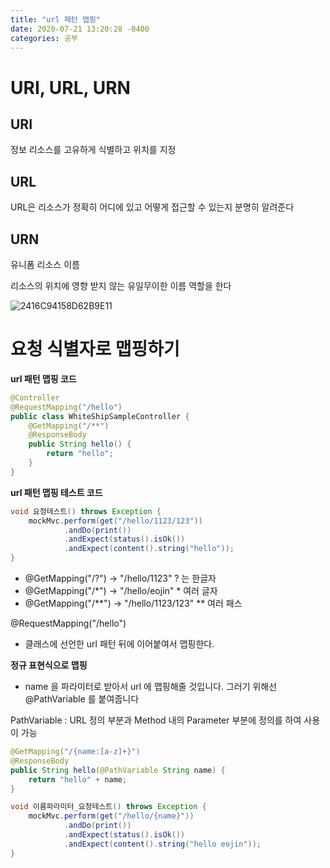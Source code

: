 ```yaml
---
title: "url 패턴 맵핑"     
date: 2020-07-21 13:20:28 -0400
categories: 공부
---
```


# URI, URL, URN

## URI
정보 리소스를 고유하게 식별하고 위치를 지정

## URL
URL은 리소스가 정확히 어디에 있고 어떻게 접근할 수 있는지 분명히 알려준다

## URN

유니폼 리소스 이름

리소스의 위치에 영향 받지 않는 유일무이한 이름 역할을 한다

![2416C94158D62B9E11](https://user-images.githubusercontent.com/45488643/88051794-31d71900-cb94-11ea-8426-4fca6a4341c9.png)

# 요청 식별자로 맵핑하기

**url 패턴 맵핑 코드**
```java
@Controller
@RequestMapping("/hello")
public class WhiteShipSampleController {
    @GetMapping("/**")
    @ResponseBody
    public String hello() {
        return "hello";
    }
}
```

**url 패턴 맵핑 테스트 코드**
```java
void 요청테스트() throws Exception {
    mockMvc.perform(get("/hello/1123/123"))
            .andDo(print())
            .andExpect(status().isOk())
            .andExpect(content().string("hello"));
}
```

- @GetMapping("/?") -> "/hello/1123" ? 는 한글자
- @GetMapping("/*") -> "/hello/eojin" * 여러 글자
- @GetMapping("/**") -> "/hello/1123/123" ** 여러 패스

@RequestMapping("/hello")
- 클래스에 선언한 url 패턴 뒤에 이어붙여서 맵핑한다.

**정규 표현식으로 맵핑**
- name 을 파라미터로 받아서 url 에 맵핑해줄 것입니다. 그러기 위해선 @PathVariable 를 붙여줍니다

PathVariable : URL 정의 부분과 Method 내의 Parameter 부분에 정의를 하여 사용이 가능

```java
@GetMapping("/{name:[a-z]+}")
@ResponseBody
public String hello(@PathVariable String name) {
    return "hello" + name;
}
```

```java
void 이름파라미터_요청테스트() throws Exception {
    mockMvc.perform(get("/hello/{name}"))
            .andDo(print())
            .andExpect(status().isOk())
            .andExpect(content().string("hello eojin"));
}
```



